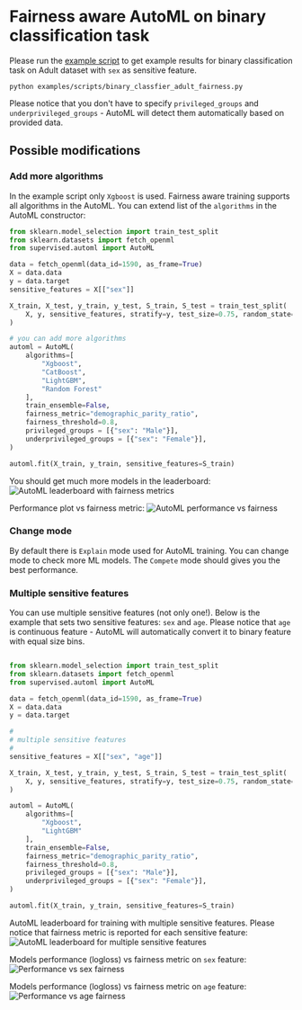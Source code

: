 # Fairness aware AutoML on binary classification task

Please run the [example script](https://github.com/mljar/mljar-supervised/blob/master/examples/scripts/binary_classifier_adult_fairness.py) to get example results for binary classification task on Adult dataset with `sex` as sensitive feature.

```
python examples/scripts/binary_classfier_adult_fairness.py
```

Please notice that you don't have to specify `privileged_groups` and `underprivileged_groups` - AutoML will detect them automatically based on provided data.


## Possible modifications

### Add more algorithms

In the example script only `Xgboost` is used. Fairness aware training supports all algorithms in the AutoML. You can extend list of the `algorithms` in the AutoML constructor:

```python
from sklearn.model_selection import train_test_split
from sklearn.datasets import fetch_openml
from supervised.automl import AutoML

data = fetch_openml(data_id=1590, as_frame=True)
X = data.data
y = data.target
sensitive_features = X[["sex"]]

X_train, X_test, y_train, y_test, S_train, S_test = train_test_split(
    X, y, sensitive_features, stratify=y, test_size=0.75, random_state=42
)

# you can add more algorithms
automl = AutoML(
    algorithms=[
        "Xgboost",
        "CatBoost",
        "LightGBM",
        "Random Forest"
    ],
    train_ensemble=False,
    fairness_metric="demographic_parity_ratio",  
    fairness_threshold=0.8,
    privileged_groups = [{"sex": "Male"}],
    underprivileged_groups = [{"sex": "Female"}],
)

automl.fit(X_train, y_train, sensitive_features=S_train)
```

You should get much more models in the leaderboard:
![AutoML leaderboard with fairness metrics](/images/binary-classification-automl-leaderboard.png)

Performance plot vs fairness metric:
![AutoML performance vs fairness](/images/binary-classification-performance-vs-fairness.png)

### Change mode 

By default there is `Explain` mode used for AutoML training. You can change mode to check more ML models. The `Compete` mode should gives you the best performance.

### Multiple sensitive features

You can use multiple sensitive features (not only one!). Below is the example that sets two sensitive features: `sex` and `age`. Please notice that `age` is continuous feature - AutoML will automatically convert it to binary feature with equal size bins.

```python

from sklearn.model_selection import train_test_split
from sklearn.datasets import fetch_openml
from supervised.automl import AutoML

data = fetch_openml(data_id=1590, as_frame=True)
X = data.data
y = data.target

#
# multiple sensitive features
#
sensitive_features = X[["sex", "age"]]

X_train, X_test, y_train, y_test, S_train, S_test = train_test_split(
    X, y, sensitive_features, stratify=y, test_size=0.75, random_state=42
)

automl = AutoML(
    algorithms=[
        "Xgboost",
        "LightGBM"
    ],
    train_ensemble=False,
    fairness_metric="demographic_parity_ratio",  
    fairness_threshold=0.8,
    privileged_groups = [{"sex": "Male"}],
    underprivileged_groups = [{"sex": "Female"}],
)

automl.fit(X_train, y_train, sensitive_features=S_train)

```

AutoML leaderboard for training with multiple sensitive features. Please notice that fairness metric is reported for each sensitive feature:
![AutoML leaderboard for multiple sensitive features](/images/binary-classification-multiple-sensitive-features-leaderboard.png)

Models performance (logloss) vs fairness metric on `sex` feature:
![Performance vs sex fairness](/images/binary-classification-sex.png)

Models performance (logloss) vs fairness metric on `age` feature:
![Performance vs age fairness](/images/binary-classification-age.png)

